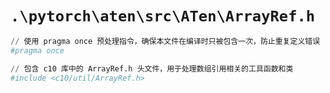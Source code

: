 # `.\pytorch\aten\src\ATen\ArrayRef.h`

```py
// 使用 pragma once 预处理指令，确保本文件在编译时只被包含一次，防止重复定义错误
#pragma once

// 包含 c10 库中的 ArrayRef.h 头文件，用于处理数组引用相关的工具函数和类
#include <c10/util/ArrayRef.h>
```
